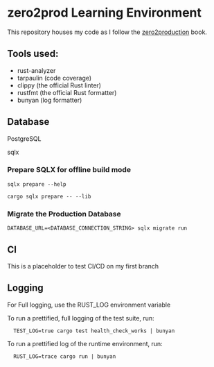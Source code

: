 # zero2prod Learning Environment
This repository houses my code as I follow the [zero2production](https://www.zero2prod.com/) book.

## Tools used:

- rust-analyzer
- tarpaulin (code coverage)
- clippy (the official Rust linter)
- rustfmt (the official Rust formatter)
- bunyan (log formatter)
## Database
PostgreSQL

sqlx

### Prepare SQLX for offline build mode

```
sqlx prepare --help
```

```
cargo sqlx prepare -- --lib
```


### Migrate the Production Database
```
DATABASE_URL=<DATABASE_CONNECTION_STRING> sqlx migrate run
```


## CI 
This is a placeholder to test CI/CD on my first branch

## Logging
For Full logging, use the RUST_LOG environment variable

To run a prettified, full logging of the test suite, run:
```
  TEST_LOG=true cargo test health_check_works | bunyan
```

To run a prettified log of the runtime environment, run:
```
  RUST_LOG=trace cargo run | bunyan
```